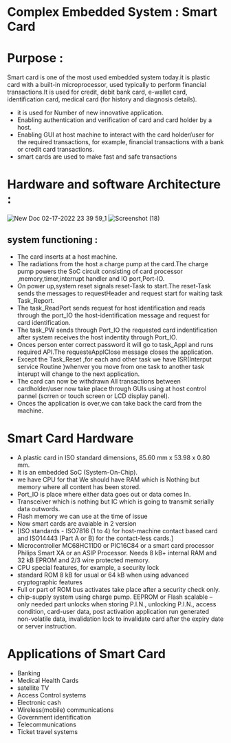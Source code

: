 # Complex Embedded System : Smart Card 

# Purpose :
Smart card is one of the most used embedded 
system today.it is plastic card with a built-in microprocessor, used typically to perform financial transactions.It is used for credit, debit bank card, 
e-wallet card, identification card, medical card (for 
history and diagnosis details).
* it is used for Number of new innovative application.
* Enabling authentication and verification of card and card holder by a host.
* Enabling GUI at host machine to interact with the card holder/user for the required transactions, for example, financial transactions with a bank or credit card transactions.
* smart cards are used to make fast and safe transactions 

# Hardware and software Architecture :

![New Doc 02-17-2022 23 39 59_1](https://user-images.githubusercontent.com/98826329/154547257-c8ea4768-7cad-47f8-908a-e5c2c7217da3.jpg) ![Screenshot (18)](https://user-images.githubusercontent.com/98826329/154830989-a6736652-e158-4de4-a8f2-4dd1ce4ca10b.png)


## system functioning :
* The card inserts at a host machine.
* The radiations from the host a charge pump at the card.The charge pump powers the SoC circuit consisting of card processor ,memory,timer,interrupt handler and IO port,Port-IO.
* On power up,system reset signals reset-Task to start.The reset-Task sends the messages to requestHeader and request start for waiting task Task_Report.
* The task_ReadPort sends request for host identification and reads through the port_IO the host-identification message and request for card identification.
* The task_PW sends through Port_IO the requested card indentification after system receives the host indentity through Port_IO.
* Onces person enter correct password it will go to task_Appl and runs required API.The requesteApplClose message closes the application.
* Except the Task_Reset ,for each and other task we have ISR(Interput service Routine )whenver you move from one task to another task interupt will change to the next  application.
* The card can now be withdrawn All transactions between cardholder/user now take place through GUIs using at host control pannel (scrren or touch screen or LCD display panel).
* Onces the application is over,we can take back the card from the machine.

# Smart Card Hardware
* A plastic card in ISO standard dimensions, 85.60 mm x 53.98 x 0.80 mm.
* It is an embedded SoC (System-On-Chip). 
* we have CPU for that We should have RAM which is Nothing but memory where all content has been stored.
* Port_IO is place where either data goes out or data comes In.
* Transceiver which is nothing but IC which is going to transmit serially data outwords.
* Flash memory we can use at the time of issue 
* Now smart cards are avaiable in 2 version
* [ISO standards - ISO7816 (1 to 4) for host-machine contact based card and ISO14443 (Part A or B) for the contact-less cards.]
* Microcontroller MC68HC11D0 or PIC16C84 or a smart card processor Philips Smart XA or an ASIP Processor. Needs 8 kB+ internal RAM and 32 kB EPROM and 2/3 wire protected memory.
* CPU special features, for example, a security lock 
* standard ROM 8 kB for usual or 64 kB when using advanced cryptographic features
*  Full or part of ROM bus activates take place after a security check only.
*  chip-supply system using charge pump.
EEPROM or Flash scalable – only needed part unlocks when storing P.I.N., unlocking P.I.N., access condition, card-user data, post activation application run generated non-volatile data, invalidation lock to invalidate card after the expiry date or server instruction.

# Applications of Smart Card
* Banking
*  Medical Health Cards
*  satellite TV
*  Access Control systems
*  Electronic cash
*  Wireless(mobile) communications
*  Government identification
*  Telecommunications
*  Ticket travel systems

 
 





